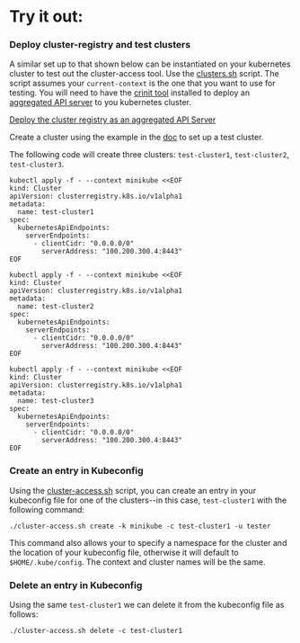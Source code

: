 # Try it out:

### Deploy cluster-registry and test clusters

A similar set up to that shown below can be instantiated on your kubernetes cluster to test out the cluster-access tool. Use the [clusters.sh](https://github.com/onyiny-ang/cluster-access/blob/master/clusters.sh) script. The script assumes your `current-context` is the one that you want to use for testing. You will need to have the [crinit tool](https://github.com/kubernetes/cluster-registry/blob/master/docs/userguide.md#deploying-a-cluster-registry) installed to deploy an [aggregated API server](https://github.com/kubernetes/cluster-registry/blob/master/docs/userguide.md#aggregated-api-server) to you kubernetes cluster.


[Deploy the cluster registry as an aggregated API Server](https://github.com/kubernetes/cluster-registry/blob/master/docs/userguide.md#aggregated-api-server)

Create a cluster using the example in the [doc](https://github.com/kubernetes/cluster-registry/blob/master/docs/userguide.md#try-it-out) to set up a test cluster.

The following code will create three clusters: `test-cluster1`, `test-cluster2`, `test-cluster3`.

```
kubectl apply -f - --context minikube <<EOF
kind: Cluster
apiVersion: clusterregistry.k8s.io/v1alpha1
metadata:
  name: test-cluster1
spec:
  kubernetesApiEndpoints:
    serverEndpoints:
      - clientCidr: "0.0.0.0/0"
        serverAddress: "100.200.300.4:8443"
EOF

kubectl apply -f - --context minikube <<EOF
kind: Cluster
apiVersion: clusterregistry.k8s.io/v1alpha1
metadata:
  name: test-cluster2
spec:
  kubernetesApiEndpoints:
    serverEndpoints:
      - clientCidr: "0.0.0.0/0"
        serverAddress: "100.200.300.4:8443"
EOF

kubectl apply -f - --context minikube <<EOF
kind: Cluster
apiVersion: clusterregistry.k8s.io/v1alpha1
metadata:
  name: test-cluster3
spec:
  kubernetesApiEndpoints:
    serverEndpoints:
      - clientCidr: "0.0.0.0/0"
        serverAddress: "100.200.300.4:8443"
EOF
```

### Create an entry in Kubeconfig

Using the [cluster-access.sh](https://github.com/onyiny-ang/cluster-access/blob/master/cluster-access.sh) script, you can create an entry in your kubeconfig file for one of the clusters--in this case, `test-cluster1` with the following command:

```
./cluster-access.sh create -k minikube -c test-cluster1 -u tester

```

This command also allows your to specify a namespace for the cluster and the location of your kubeconfig file, otherwise it will default to `$HOME/.kube/config`. The context and cluster names will be the same.

### Delete an entry in Kubeconfig

Using the same `test-cluster1` we can delete it from the kubeconfig file as follows:

```
./cluster-access.sh delete -c test-cluster1

```
